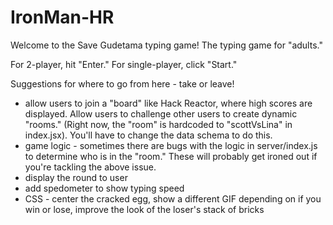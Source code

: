 # IronMan-HR
Welcome to the Save Gudetama typing game! The typing game for "adults."

For 2-player, hit "Enter." For single-player, click "Start."

Suggestions for where to go from here - take or leave!
- allow users to join a "board" like Hack Reactor, where high scores are displayed. Allow users to challenge other users to create dynamic "rooms." (Right now, the "room" is hardcoded to "scottVsLina" in index.jsx). You'll have to change the data schema to do this.
- game logic - sometimes there are bugs with the logic in server/index.js to determine who is in the "room." These will probably get ironed out if you're tackling the above issue.
- display the round to user
- add spedometer to show typing speed
- CSS - center the cracked egg, show a different GIF depending on if you win or lose, improve the look of the loser's stack of bricks